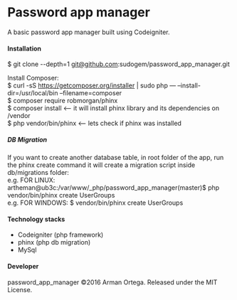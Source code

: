 # Password app manager
A basic password app manager built using Codeigniter.    

#### Installation  
$ git clone --depth=1 git@github.com:sudogem/password_app_manager.git      


Install Composer:   
$ curl -sS https://getcomposer.org/installer | sudo php — –install-dir=/usr/local/bin –filename=composer    
$ composer require robmorgan/phinx    
$ composer install         <-- it will install phinx library and its dependencies on /vendor    
$ php vendor/bin/phinx     <-- lets check if phinx was installed    

##### DB Migration     
If you want to create another database table, in root folder of the app, run the phinx create command it will create a migration script inside db/migrations folder:    
e.g. FOR LINUX: artheman@ub3c:/var/www/_php/password_app_manager(master)$ php vendor/bin/phinx create UserGroups     
e.g. FOR WINDOWS: $ vendor/bin/phinx create UserGroups    

#### Technology stacks   
* Codeigniter (php framework)
* phinx (php db migration)
* MySql

#### Developer    
password_app_manager &copy;2016 Arman Ortega. Released under the MIT License.    
